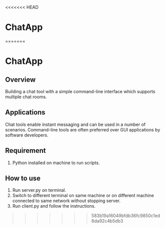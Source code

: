 <<<<<<< HEAD
# ChatApp
=======
# ChatApp

## Overview
Building a chat tool with a simple command-line interface which supports multiple chat rooms.

## Applications
Chat tools enable instant messaging and can be used in a number of scenarios.
Command-line tools are often preferred over GUI applications by software developers.

## Requirement
1. Python installed on machine to run scripts.

## How to use
1. Run server.py on terminal.
2. Switch to different terminal on same machine or on different machine connected to same network without stopping server.
3. Run client.py and follow the instructions.

>>>>>>> 583b19a16049bfdb36fc9850c1ed8da92c4b5db3
